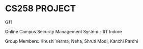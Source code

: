 # CS258 PROJECT

G11

Online Campus Security Management System - IIT Indore


Group Members: Khushi Verma,
               Neha,
               Shruti Modi,
               Kanchi Pardhi 

